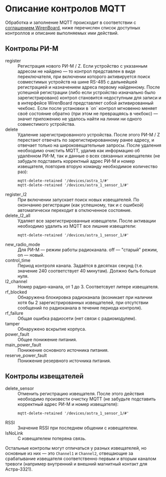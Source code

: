 # Описание контролов MQTT
Обработка и заполнение MQTT происходит в соответствии с [соглашением WirenBoard](https://github.com/contactless/homeui/blob/master/conventions.md),
ниже перечислен список доступных контроллов и описание выполняемых ими действий.

## Контролы РИ-М
<dl>
<dt>register</dt>
<dd>Регистрация нового РИ-М / Z. Если устройство с указанным адресом
не найдено — то контрол представлен в виде переключателя, при включении которого
активируется поиск совместимых устройств на шине RS-485 с дальнейшей
регистрацией и назначением адреса первому найденному. После успешной регистрации
(либо если устройство изначально было зарегистрировано) контрол становится
недоступным для записи и в интерфейсе WirenBoard представляет собой
активированный чекбокс. Если после установки в `on` контрол мгновенно
меняет своё состояние обратно (при этом не превращяясь в чекбокс) — значит
приложению не удалось найти на линии ни одного совместимого устройства.</dd>
<dt>delete</dt>
<dd>Удаление зарегистрированного устройства. После этого РИ-М / Z перестают
отвечать по зарегистирированному ранее адресу, и отвечает только на
широковещательные запросы. После удаления необходимо очистить MQTT, удалив
как информацию об удалённом РИ-М, так и данные о всех связанных извещателях
(не забудьте подставить корректный адрес РИ-М и номер извещателя, повторив
вторую команду необходимое количество раз):

```
mqtt-delete-retained '/devices/astra_1/#'
mqtt-delete-retained '/devices/astra_1_sensor_1/#'
```
</dd>
<dt>register_l2</dt>
<dd>При включении запускает поиск новых извещателей. По окончанию регистрации
(как успешному, так и с ошибкой) автоматически переходит в отключенное состояние.</dd>
<dt>delete_l2_all</dt>
<dd>Удаляет все зарегистрированные извещатели. После активации необходимо
удалить из MQTT все лишние извещатели:

```
mqtt-delete-retained '/devices/astra_1_sensor_1/#'
```
</dd>
<dt>new_radio_mode</dt>
<dd>Для РИ-М — режим работы радиоканала. off — "старый" режим, on — новый.</dd>
<dt>control_time</dt>
<dd>Период контроля канала. Задаётся в десятках секунд (т.е. значение 240
соответствует 40 минутам). Должно быть больше нуля.</dd>
<dt>l2_channel</dt>
<dd>Номер радио-канала, от 1 до 3. Соответсвует литере извещателя.</dd>
<dt>rf_blocked</dt>
<dd>Обнаружена блокировка радиоканала (возникает при наличии хотя бы 2
зарегистрированных извещателей, при отсутствии сообщений по радиоканала в
течение периода контроля).</dd>
</dd>
<dt>rf_failure</dt>
<dd>Общая ошибка радиосети (нет связи с радиомодулем).</dd>
<dt>tamper</dt>
<dd>Обнаружено вскрытие корпуса.</dd>
<dt>power_fault</dt>
<dd>Общее понижение питания.</dd>
<dt>main_power_fault</dt>
<dd>Понижение основного источника питания.</dd>
<dt>reserve_power_fault</dt>
<dd>Понижение резервного источника питания.</dd>
</dl>

## Контролы извещателей
<dl>
<dt>delete_sensor</dt>
<dd>Отменить регистрацию извещателя. После этого действия необходимо произвести
очистку MQTT (не забудьте подставить корректный адрес РИ-М и номер извещателя):

```
mqtt-delete-retained '/devices/astra_1_sensor_1/#'
```
</dd>
<dt>RSSI</dt>
<dd>Значение RSSI при последнем общении с извещателем.</dd>
<dt>IsNoLink</dt>
<dd>С извещателем потеряна связь.</dd>
</dl>

Остальные контролы могут отличаться у разных извещателей, но основные из них —
это `Channel1` и `Channel2`, отвещающие за срабатывание извещателя
соответственно первым и вторым каналом тревоги (например внутренний и внешний
магнитный контакт для Астра-3321).